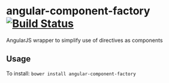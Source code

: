angular-component-factory [![Build Status](https://travis-ci.org/kennethlynne/angular-component-factory.png?branch=master)](https://travis-ci.org/kennethlynne/angular-component-factory)
=========================

AngularJS wrapper to simplify use of directives as components

## Usage
To install: ```bower install angular-component-factory```
